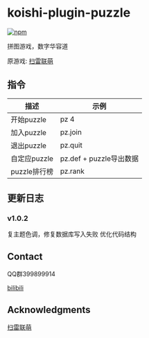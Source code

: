 # koishi-plugin-puzzle

[![npm](https://img.shields.io/npm/v/koishi-plugin-puzzle?style=flat-square)](https://www.npmjs.com/package/koishi-plugin-puzzle)

拼图游戏，数字华容道

原游戏: [扫雷联萌](http://tapsss.com)

## 指令


|描述|示例|
|----|----|
|开始puzzle|pz 4|
|加入puzzle|pz.join|
|退出puzzle|pz.quit|
|自定应puzzle|pz.def + puzzle导出数据|
|puzzle排行榜|pz.rank|



## 更新日志

### v1.0.2
复主题色调，修复数据库写入失败
优化代码结构


## Contact

QQ群399899914

[bilibili](https://space.bilibili.com/225995995)

## Acknowledgments

[扫雷联萌](https://tapsss.com)
